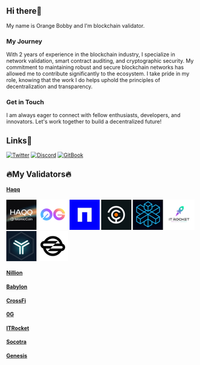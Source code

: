 ## Hi there🤠
My name is Orange Bobby and I'm blockchain validator.
### My Journey
With 2 years of experience in the blockchain industry, I specialize in network validation, smart contract auditing, and cryptographic security. My commitment to maintaining robust and secure blockchain networks has allowed me to contribute significantly to the ecosystem. I take pride in my role, knowing that the work I do helps uphold the principles of decentralization and transparency.
### Get in Touch
I am always eager to connect with fellow enthusiasts, developers, and innovators. Let's work together to build a decentralized future!
## Links🔗
[![Twitter](https://img.shields.io/static/v1?message=X.com&logo=x&label=&color=000000&logoColor=white&labelColor=&style=for-the-badge)](https://x.com/0rangebobby)
[![Discord](https://img.shields.io/static/v1?message=Discord&logo=discord&label=&color=7289DA&logoColor=white&labelColor=&style=for-the-badge)](https://discordapp.com/users/961408543192391741)
[![GitBook](https://img.shields.io/static/v1?message=GitBook&logo=gitbook&label=&color=000000&logoColor=white&labelColor=&style=for-the-badge)](https://github.com/orangebobby)

## 🔥My Validators🔥
#### [Haqq](https://testnet.ping.pub/haqq/staking/haqqvaloper1cfu64mv4kutgxp26jg5xpwdup6xx0ymzf4pd30)
<a href="https://testnet.ping.pub/haqq/staking/haqqvaloper1cfu64mv4kutgxp26jg5xpwdup6xx0ymzf4pd30" target="_blank"><img src="img/haqq_normalize.jpg" title="BEVM" width="80" height="auto" style="max-width: 100%;"></a>
<a href="https://testnet.0g.explorers.guru/validator/0gvaloper1u72ku05dvatllml2yt0a7hzt89dq8uvcahlyla" target="_blank"><img src="img/0g.svg" title="0G" width="80" height="auto" style="max-width: 100%;"></a>
<a href="https://testnet.nillion.explorers.guru/validator/nillionvaloper1nh6ah6v5fdkfzz9k88kn30ky4l9r4qhz9my5el" target="_blank"><img src="img/nillion.png" title="BEVM" width="80" height="auto" style="max-width: 100%;"></a>
<a href="https://github.com/babylonchain/networks/pull/301" target="_blank"><img src="img/babylon_black.jpeg" title="BEVM" width="80" height="auto" style="max-width: 100%;"></a>
<a href="https://test.xfiscan.com/validators/mxvaloper14jw0a2s27pq8rcmqwv55d349zp0uaydsta8sgj" target="_blank"><img src="img/xfi.webp" title="BEVM" width="80" height="auto" style="max-width: 100%;"></a>
<a href="https://testnet.itrocket.net/crossfi/staking/mxvaloper14jw0a2s27pq8rcmqwv55d349zp0uaydsta8sgj" target="_blank"><img src="img/itrocket.jfif" title="BEVM" width="80" height="auto" style="max-width: 100%;"></a>
<a href="https://socotra.mcnscan.io/chain/L6HoCoW3WjunTJLj17fMnGpBbLtcZXdqbw2TsvfYDJzbsqVEi" target="_blank"><img src="img/socotra_logo.jfif" title="BEVM" width="80" height="auto" style="max-width: 100%;"></a>
<a href="https://genesis.mcnscan.io/chain/2Zr6aSGX8LAatKXLcytd1jwssjwUfKXr86WyGTrfxpXHDV8Cgm" target="_blank"><img src="img/genesis.jpg" title="BEVM" width="80" height="auto" style="max-width: 100%;"></a>

#### [Nillion](https://testnet.nillion.explorers.guru/validator/nillionvaloper1nh6ah6v5fdkfzz9k88kn30ky4l9r4qhz9my5el)
#### [Babylon](https://github.com/babylonchain/networks/pull/301)
#### [CrossFi](https://test.xfiscan.com/validators/mxvaloper14jw0a2s27pq8rcmqwv55d349zp0uaydsta8sgj)
#### [0G](https://testnet.0g.explorers.guru/validator/0gvaloper1u72ku05dvatllml2yt0a7hzt89dq8uvcahlyla)
#### [ITRocket](https://testnet.itrocket.net/crossfi/staking/mxvaloper14jw0a2s27pq8rcmqwv55d349zp0uaydsta8sgj)
#### [Socotra](https://socotra.mcnscan.io/chain/L6HoCoW3WjunTJLj17fMnGpBbLtcZXdqbw2TsvfYDJzbsqVEi/)
#### [Genesis](https://genesis.mcnscan.io/chain/2Zr6aSGX8LAatKXLcytd1jwssjwUfKXr86WyGTrfxpXHDV8Cgm/)
